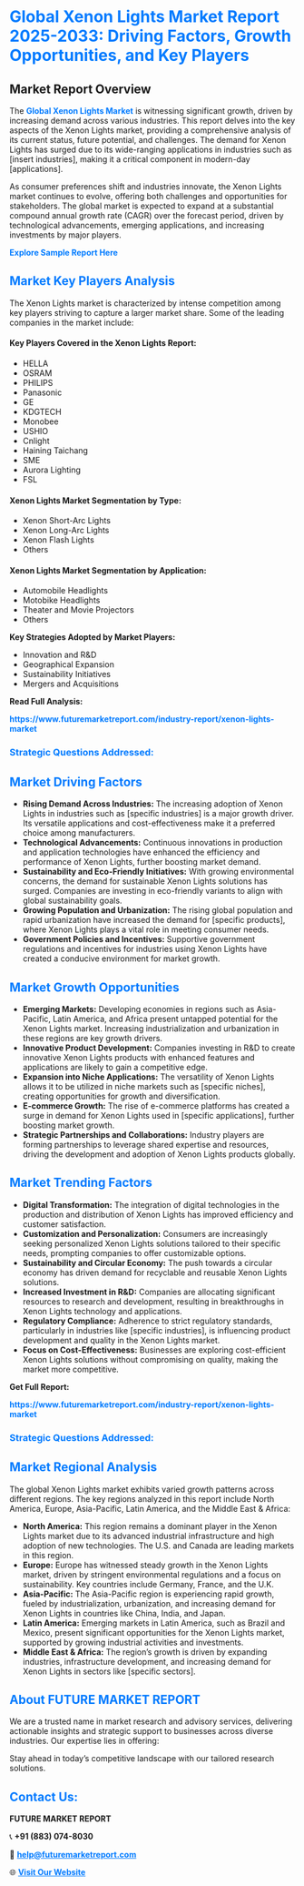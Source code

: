 <h1 style="color: #007BFF;">Global Xenon Lights Market Report 2025-2033: Driving Factors, Growth Opportunities, and Key Players</h1>

<section id="overview">
<h2>Market Report Overview</h2>
<p>The <a href="https://www.futuremarketreport.com/industry-report/xenon-lights-market" style="color: #007BFF; text-decoration: none;"><strong>Global Xenon Lights Market</strong></a> is witnessing significant growth, driven by increasing demand across various industries. This report delves into the key aspects of the Xenon Lights market, providing a comprehensive analysis of its current status, future potential, and challenges. The demand for Xenon Lights has surged due to its wide-ranging applications in industries such as [insert industries], making it a critical component in modern-day [applications].</p>
<p>As consumer preferences shift and industries innovate, the Xenon Lights market continues to evolve, offering both challenges and opportunities for stakeholders. The global market is expected to expand at a substantial compound annual growth rate (CAGR) over the forecast period, driven by technological advancements, emerging applications, and increasing investments by major players.</p>
</section>

<section id="overview">
<p><a href="https://www.futuremarketreport.com/request-sample/reportId=75137" style="color: #007BFF; text-decoration: none;"><strong>Explore Sample Report Here</strong></a></p>
</section>

<section id="key-players">
<h2 style="color: #007BFF;">Market Key Players Analysis</h2>
<p>The Xenon Lights market is characterized by intense competition among key players striving to capture a larger market share. Some of the leading companies in the market include:</p>
<h4>Key Players Covered in the Xenon Lights Report:</h4>
<ul><li>HELLA</li><li>OSRAM</li><li>PHILIPS</li><li>Panasonic</li><li>GE</li><li>KDGTECH</li><li>Monobee</li><li>USHIO</li><li>Cnlight</li><li>Haining Taichang</li><li>SME</li><li>Aurora Lighting</li><li>FSL</li></ul>
<h4>Xenon Lights Market Segmentation by Type:</h4>
<ul><li>Xenon Short-Arc Lights</li><li>Xenon Long-Arc Lights</li><li>Xenon Flash Lights</li><li>Others</li></ul>

<h4>Xenon Lights Market Segmentation by Application:</h4>
<ul><li>Automobile Headlights</li><li>Motobike Headlights</li><li>Theater and Movie Projectors</li><li>Others</li></ul>
<p><strong>Key Strategies Adopted by Market Players:</strong></p>
<ul>
<li>Innovation and R&D</li>
<li>Geographical Expansion</li>
<li>Sustainability Initiatives</li>
<li>Mergers and Acquisitions</li>
</ul>
</section>

<section>
<p><strong>Read Full Analysis: </strong></p><a href="https://www.futuremarketreport.com/industry-report/xenon-lights-market" style="color: #007BFF; text-decoration: none;"><strong>https://www.futuremarketreport.com/industry-report/xenon-lights-market</strong></a>
<h3 style="color: #007BFF;">Strategic Questions Addressed:</h3>
</section>

<section id="driving-factors">
<h2 style="color: #007BFF;">Market Driving Factors</h2>
<ul>
<li><strong>Rising Demand Across Industries:</strong> The increasing adoption of Xenon Lights in industries such as [specific industries] is a major growth driver. Its versatile applications and cost-effectiveness make it a preferred choice among manufacturers.</li>
<li><strong>Technological Advancements:</strong> Continuous innovations in production and application technologies have enhanced the efficiency and performance of Xenon Lights, further boosting market demand.</li>
<li><strong>Sustainability and Eco-Friendly Initiatives:</strong> With growing environmental concerns, the demand for sustainable Xenon Lights solutions has surged. Companies are investing in eco-friendly variants to align with global sustainability goals.</li>
<li><strong>Growing Population and Urbanization:</strong> The rising global population and rapid urbanization have increased the demand for [specific products], where Xenon Lights plays a vital role in meeting consumer needs.</li>
<li><strong>Government Policies and Incentives:</strong> Supportive government regulations and incentives for industries using Xenon Lights have created a conducive environment for market growth.</li>
</ul>
</section>

<section id="growth-opportunities">
<h2 style="color: #007BFF;">Market Growth Opportunities</h2>
<ul>
<li><strong>Emerging Markets:</strong> Developing economies in regions such as Asia-Pacific, Latin America, and Africa present untapped potential for the Xenon Lights market. Increasing industrialization and urbanization in these regions are key growth drivers.</li>
<li><strong>Innovative Product Development:</strong> Companies investing in R&D to create innovative Xenon Lights products with enhanced features and applications are likely to gain a competitive edge.</li>
<li><strong>Expansion into Niche Applications:</strong> The versatility of Xenon Lights allows it to be utilized in niche markets such as [specific niches], creating opportunities for growth and diversification.</li>
<li><strong>E-commerce Growth:</strong> The rise of e-commerce platforms has created a surge in demand for Xenon Lights used in [specific applications], further boosting market growth.</li>
<li><strong>Strategic Partnerships and Collaborations:</strong> Industry players are forming partnerships to leverage shared expertise and resources, driving the development and adoption of Xenon Lights products globally.</li>
</ul>
</section>

<section id="trending-factors">
<h2 style="color: #007BFF;">Market Trending Factors</h2>
<ul>
<li><strong>Digital Transformation:</strong> The integration of digital technologies in the production and distribution of Xenon Lights has improved efficiency and customer satisfaction.</li>
<li><strong>Customization and Personalization:</strong> Consumers are increasingly seeking personalized Xenon Lights solutions tailored to their specific needs, prompting companies to offer customizable options.</li>
<li><strong>Sustainability and Circular Economy:</strong> The push towards a circular economy has driven demand for recyclable and reusable Xenon Lights solutions.</li>
<li><strong>Increased Investment in R&D:</strong> Companies are allocating significant resources to research and development, resulting in breakthroughs in Xenon Lights technology and applications.</li>
<li><strong>Regulatory Compliance:</strong> Adherence to strict regulatory standards, particularly in industries like [specific industries], is influencing product development and quality in the Xenon Lights market.</li>
<li><strong>Focus on Cost-Effectiveness:</strong> Businesses are exploring cost-efficient Xenon Lights solutions without compromising on quality, making the market more competitive.</li>
</ul>
</section>

<section>
<p><strong>Get Full Report: </strong></p><a href="https://www.futuremarketreport.com/industry-report/xenon-lights-market" style="color: #007BFF; text-decoration: none;"><strong>https://www.futuremarketreport.com/industry-report/xenon-lights-market</strong></a>
<h3 style="color: #007BFF;">Strategic Questions Addressed:</h3>
</section>


<section id="regional-analysis">
<h2 style="color: #007BFF;">Market Regional Analysis</h2>
<p>The global Xenon Lights market exhibits varied growth patterns across different regions. The key regions analyzed in this report include North America, Europe, Asia-Pacific, Latin America, and the Middle East & Africa:</p>
<ul>
<li><strong>North America:</strong> This region remains a dominant player in the Xenon Lights market due to its advanced industrial infrastructure and high adoption of new technologies. The U.S. and Canada are leading markets in this region.</li>
<li><strong>Europe:</strong> Europe has witnessed steady growth in the Xenon Lights market, driven by stringent environmental regulations and a focus on sustainability. Key countries include Germany, France, and the U.K.</li>
<li><strong>Asia-Pacific:</strong> The Asia-Pacific region is experiencing rapid growth, fueled by industrialization, urbanization, and increasing demand for Xenon Lights in countries like China, India, and Japan.</li>
<li><strong>Latin America:</strong> Emerging markets in Latin America, such as Brazil and Mexico, present significant opportunities for the Xenon Lights market, supported by growing industrial activities and investments.</li>
<li><strong>Middle East & Africa:</strong> The region’s growth is driven by expanding industries, infrastructure development, and increasing demand for Xenon Lights in sectors like [specific sectors].</li>
</ul>
</section>

<footer>
<h2 style="color: #007BFF;">About FUTURE MARKET REPORT</h2>
<p>We are a trusted name in market research and advisory services, delivering actionable insights and strategic support to businesses across diverse industries. Our expertise lies in offering:</p>

<p>Stay ahead in today’s competitive landscape with our tailored research solutions.</p>

<h2 style="color: #007BFF;">Contact Us:</h2>
<p><strong>FUTURE MARKET REPORT</strong></p>
<p>📞 <strong>+91 (883) 074-8030</strong></p>
<p>📧 <strong><a href="mailto:help@futuremarketreport.com" style="color: #007BFF;">help@futuremarketreport.com</a></strong></p>
<p>🌐 <strong><a href="https://www.futuremarketreport.com/" style="color: #007BFF;">Visit Our Website</a></strong></p>
</footer>